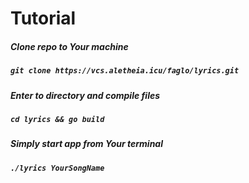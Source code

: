 # Tutorial
##### Clone repo to Your machine
##### `git clone https://vcs.aletheia.icu/faglo/lyrics.git`
##### Enter to directory and compile files
##### `cd lyrics && go build` 
##### Simply start app from Your terminal
##### `./lyrics YourSongName`